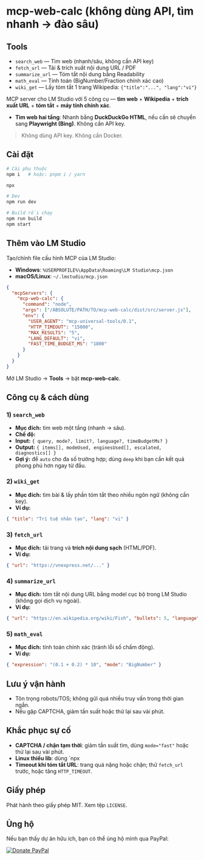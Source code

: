 # mcp-web-calc (không dùng API, tìm nhanh → đào sâu)

## Tools

- `search_web` — Tìm web (nhanh/sâu, không cần API key)
- `fetch_url` — Tải & trích xuất nội dung URL / PDF
- `summarize_url` — Tóm tắt nội dung bằng Readability
- `math_eval` — Tính toán (BigNumber/Fraction chính xác cao)
- `wiki_get` — Lấy tóm tắt 1 trang Wikipedia: `{"title":"...", "lang":"vi"}`


MCP server cho LM Studio với 5 công cụ — **tìm web** + **Wikipedia** + **trích xuất URL** + **tóm tắt** + **máy tính chính xác**.
- **Tìm web hai tầng**: Nhanh bằng **DuckDuckGo HTML**, nếu cần sẽ chuyển sang **Playwright (Bing)**. Không cần API key.

> Không dùng API key. Không cần Docker.

## Cài đặt

```bash
# Cài phụ thuộc
npm i   # hoặc: pnpm i / yarn

npx 

# Dev
npm run dev

# Build rồi chạy
npm run build
npm start
```

## Thêm vào LM Studio

Tạo/chỉnh file cấu hình MCP của LM Studio:

- **Windows**: `%USERPROFILE%\AppData\Roaming\LM Studio\mcp.json`  
- **macOS/Linux**: `~/.lmstudio/mcp.json`

```json
{
  "mcpServers": {
    "mcp-web-calc": {
      "command": "node",
      "args": ["/ABSOLUTE/PATH/TO/mcp-web-calc/dist/src/server.js"],
      "env": {
        "USER_AGENT": "mcp-universal-tools/0.1",
        "HTTP_TIMEOUT": "15000",
        "MAX_RESULTS": "5",
        "LANG_DEFAULT": "vi",
        "FAST_TIME_BUDGET_MS": "1800"
      }
    }
  }
}
```

Mở LM Studio → **Tools** → bật **mcp-web-calc**.

## Công cụ & cách dùng

### 1) `search_web`
- **Mục đích:** tìm web một tầng (nhanh → sâu).  
- **Chế độ:**
- **Input:** `{ query, mode?, limit?, language?, timeBudgetMs? }`
- **Output:** `{ items[], modeUsed, enginesUsed[], escalated, diagnostics[] }`
- **Gợi ý:** để `auto` cho đa số trường hợp; dùng `deep` khi bạn cần kết quả phong phú hơn ngay từ đầu.

### 2) `wiki_get`
- **Mục đích:** tìm bài & lấy phần tóm tắt theo nhiều ngôn ngữ (không cần key).  
- **Ví dụ:**
```json
{ "title": "Trí tuệ nhân tạo", "lang": "vi" }
```

### 3) `fetch_url`
- **Mục đích:** tải trang và **trích nội dung sạch** (HTML/PDF).  
- **Ví dụ:**
```json
{ "url": "https://vnexpress.net/..." }
```

### 4) `summarize_url`
- **Mục đích:** tóm tắt nội dung URL bằng model cục bộ trong LM Studio (không gọi dịch vụ ngoài).  
- **Ví dụ:**
```json
{ "url": "https://en.wikipedia.org/wiki/Fish", "bullets": 5, "language": "vi" }
```

### 5) `math_eval`
- **Mục đích:** tính toán chính xác (tránh lỗi số chấm động).  
- **Ví dụ:**
```json
{ "expression": "(0.1 + 0.2) * 10", "mode": "BigNumber" }
```

## Lưu ý vận hành
- Tôn trọng robots/TOS; không gửi quá nhiều truy vấn trong thời gian ngắn.  
- Nếu gặp CAPTCHA, giảm tần suất hoặc thử lại sau vài phút.

## Khắc phục sự cố
- **CAPTCHA / chặn tạm thời**: giảm tần suất tìm, dùng `mode="fast"` hoặc thử lại sau vài phút.
- **Linux thiếu lib**: dùng `npx 
- **Timeout khi tóm tắt URL**: trang quá nặng hoặc chặn; thử `fetch_url` trước, hoặc tăng `HTTP_TIMEOUT`.

## Giấy phép
Phát hành theo giấy phép MIT. Xem tệp `LICENSE`.

## Ủng hộ
Nếu bạn thấy dự án hữu ích, bạn có thể ủng hộ mình qua PayPal:

[![Donate PayPal](https://img.shields.io/badge/Donate-PayPal-00457C?logo=paypal&logoColor=white)](https://www.paypal.com/paypalme/pooseart)
